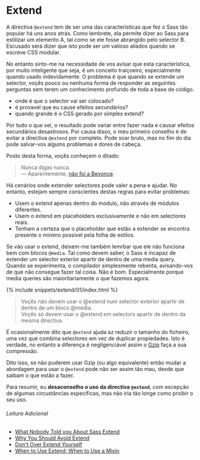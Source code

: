 
# Extend

A directiva `@extend` tem de ser uma das características que fez o Sass tão popular há uns anos atrás. Como lembrete, ela permite dizer ao Sass para estilizar um elemento A, tal como se ele fosse abrangido pelo selector B. Escusado será dizer que isto pode ser um valioso aliados quando se escreve CSS modular.

No entanto sinto-me na necessidade de vos avisar que esta característica, por muito inteligente que seja, é um conceito traiçoeiro, especialmente quando usado indevidamente. O problema é que quando se extende um selector, voçês pouco ou nenhuma forma de responder as seguintes perguntas sem terem um conhecimento profundo de toda a base de código.

* onde é que o selector vai ser colocado?
* é provavel que eu cause efeitos secundários?
* quando grande é o CSS gerado por simples extend?

Por tudo o que sei, o resultado pode variar entre fazer nada e causar efeitos secundários desastrosos. Por causa disso, o meu primeiro conselho é de evitar a directiva `@extend` por completo. Pode soar bruto, mas no fim do dia pode salvar-vos algums problemas e dores de cabeça.

Posto desta forma, voçês conheçem o ditado:

> Nunca digas nunca.<br>
> &mdash; Aparentemente, [não foi a Beyonce](https://github.com/HugoGiraudel/sass-guidelines/issues/31#issuecomment-69112419).

Há cenários onde extender selectores pode valer a pena e ajudar. No entanto, estejam sempre conscientes destas regras para evitar problemas:

* Usem o extend apenas dentro do modulo, não através de módulos diferentes.
* Usem o extend em placeholders exclusivamente e não em selectores reais.
* Tenham a certeza que o placeholder que estão a extender se encontra presente o minimo possivel pela folha de estilos.

Se vão usar o extend, deixem-me também lemrbar que ele não funciona bem com blocos `@media`. Tal como devem saber, o Sass é incapaz de extender um selector exterior apartir de dentro de uma media query. Quando se experimenta, o compilador simplesmente rebenta, avisando-vos de que não consegue fazer tal coisa. Não é bom. Especialmente porque media queries são maioritariamente o que fazemos agora.

{% include snippets/extend/01/index.html %}

> Voçês não devem usar o @extend num selector exterior apartir de dentro de um bloco @media. <br>
> Voçês só devem usar o @extend em selectors apartir de dentro da mesma directiva.

<div class="note">
  <p>É ocasionalmente dito que <code>@extend</code> ajuda az reduzir o tamanho do ficheiro, uma vez que combina selectores em vez de duplicar propiedades. Isto é verdade, no entanto a diferença é negligenciável assim o <a href="http://en.wikipedia.org/wiki/Gzip">Gzip</a> faça a sua compressão.</p>
  <p>Dito isso, se não puderem usar Gzip (ou algo equivalente) então mudar a abordagem para usar o <code>@extend</code> pode não ser assim tão mau, desde que saibam o que estão a fazer.</p>
</div>

Para resumir, eu **desaconselho o uso da directiva `@extend`**, com excepção de algumas circustâncias especificas, mas não iria tão longe como proibir o seu uso.

###### Leitura Adicional

* [What Nobody Told you About Sass Extend](http://www.sitepoint.com/sass-extend-nobody-told-you/)
* [Why You Should Avoid Extend](http://www.sitepoint.com/avoid-sass-extend/)
* [Don't Over Extend Yourself](http://pressupinc.com/blog/2014/11/dont-overextend-yourself-in-sass/)
* [When to Use Extend; When to Use a Mixin](http://csswizardry.com/2014/11/when-to-use-extend-when-to-use-a-mixin/)
